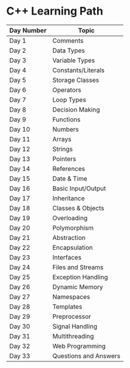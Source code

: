 # C++ Learning Path

| Day Number   |        Topic           |
|--------------|------------------------|
| Day 1        | Comments               |
| Day 2        | Data Types             |
| Day 3        | Variable Types         |
| Day 4        | Constants/Literals     |
| Day 5        | Storage Classes        |
| Day 6        | Operators              |
| Day 7        | Loop Types             |
| Day 8        | Decision Making        |
| Day 9        | Functions              |
| Day 10       | Numbers                |
| Day 11       | Arrays                 |
| Day 12       | Strings                |
| Day 13       | Pointers               |
| Day 14       | References             |
| Day 15       | Date & Time            |
| Day 16       | Basic Input/Output     |
| Day 17       | Inheritance            |
| Day 18       | Classes & Objects      |
| Day 19       | Overloading            |
| Day 20       | Polymorphism           |
| Day 21       | Abstraction            |
| Day 22       | Encapsulation          |
| Day 23       | Interfaces             |
| Day 24       | Files and Streams      |
| Day 25       | Exception Handling     |
| Day 26       | Dynamic Memory         |
| Day 27       | Namespaces             |
| Day 28       | Templates              |
| Day 29       | Preprocessor           |
| Day 30       | Signal Handling        |
| Day 31       | Multithreading         |
| Day 32       | Web Programming        |
| Day 33       | Questions and Answers  |
